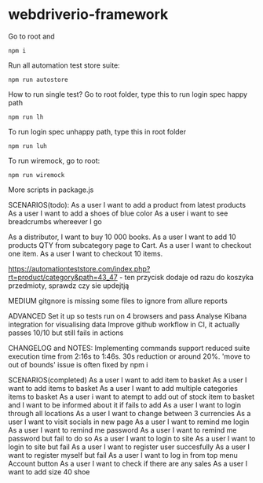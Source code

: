 # webdriverio-framework

Go to root and

```
npm i
```

Run all automation test store suite:

```
npm run autostore
```

How to run single test? Go to root folder, type this to run login spec happy path

```
npm run lh
```

To run login spec unhappy path, type this in root folder

```
npm run luh
```

To run wiremock, go to root:

```
npm run wiremock
```

More scripts in package.js

SCENARIOS(todo):
As a user I want to add a product from latest products
As a user I want to add a shoes of blue color
As a user i want to see breadcrumbs whereever I go

As a distributor, I want to buy 10 000 books.
As a user I want to add 10 products QTY from subcategory page to Cart.
As a user I want to checkout one item.
As a user I want to checkout 10 items.

https://automationteststore.com/index.php?rt=product/category&path=43_47 - ten przycisk dodaje od razu do koszyka przedmioty, sprawdz czy sie updejtją

MEDIUM
gitgnore is missing some files to ignore from allure reports

ADVANCED
Set it up so tests run on 4 browsers and pass
Analyse Kibana integration for visualising data
Improve github workflow in CI, it actually passes 10/10 but still fails in actions

CHANGELOG and NOTES:
Implementing commands support reduced suite execution time from 2:16s to 1:46s. 30s reduction or around 20%.
'move to out of bounds' issue is often fixed by npm i

SCENARIOS(completed)
As a user I want to add item to basket
As a user I want to add items to basket
As a user I want to add multiple categories items to basket
As a user i want to atempt to add out of stock item to basket and I want to be informed about it if fails to add
As a user I want to login through all locations
As a user I want to change between 3 currencies
As a user I want to visit socials in new page
As a user I want to remind me login
As a user I want to remind me password
As a user I want to remind me password but fail to do so
As a user I want to login to site
As a user I want to login to site but fail
As a user I want to register user succesfully
As a user I want to register myself but fail
As a user I want to log in from top menu Account button
As a user I want to check if there are any sales
As a user I want to add size 40 shoe
